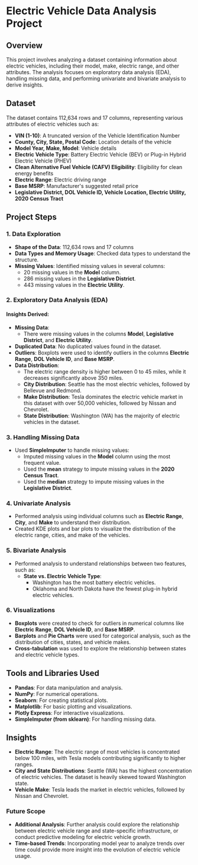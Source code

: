 # Electric Vehicle Data Analysis Project

## Overview
This project involves analyzing a dataset containing information about electric vehicles, including their model, make, electric range, and other attributes. The analysis focuses on exploratory data analysis (EDA), handling missing data, and performing univariate and bivariate analysis to derive insights.

## Dataset
The dataset contains 112,634 rows and 17 columns, representing various attributes of electric vehicles such as:
- **VIN (1-10)**: A truncated version of the Vehicle Identification Number
- **County, City, State, Postal Code**: Location details of the vehicle
- **Model Year, Make, Model**: Vehicle details
- **Electric Vehicle Type**: Battery Electric Vehicle (BEV) or Plug-in Hybrid Electric Vehicle (PHEV)
- **Clean Alternative Fuel Vehicle (CAFV) Eligibility**: Eligibility for clean energy benefits
- **Electric Range**: Electric driving range
- **Base MSRP**: Manufacturer's suggested retail price
- **Legislative District, DOL Vehicle ID, Vehicle Location, Electric Utility, 2020 Census Tract**

## Project Steps

### 1. Data Exploration
- **Shape of the Data**: 112,634 rows and 17 columns
- **Data Types and Memory Usage**: Checked data types to understand the structure.
- **Missing Values**: Identified missing values in several columns:
  - 20 missing values in the **Model** column.
  - 286 missing values in the **Legislative District**.
  - 443 missing values in the **Electric Utility**.

### 2. Exploratory Data Analysis (EDA)
#### Insights Derived:
- **Missing Data**: 
  - There were missing values in the columns **Model**, **Legislative District**, and **Electric Utility**.
- **Duplicated Data**: No duplicated values found in the dataset.
- **Outliers**: Boxplots were used to identify outliers in the columns **Electric Range**, **DOL Vehicle ID**, and **Base MSRP**.
- **Data Distribution**:
  - The electric range density is higher between 0 to 45 miles, while it decreases significantly above 350 miles.
  - **City Distribution**: Seattle has the most electric vehicles, followed by Bellevue and Redmond.
  - **Make Distribution**: Tesla dominates the electric vehicle market in this dataset with over 50,000 vehicles, followed by Nissan and Chevrolet.
  - **State Distribution**: Washington (WA) has the majority of electric vehicles in the dataset.

### 3. Handling Missing Data
- Used **SimpleImputer** to handle missing values:
  - Imputed missing values in the **Model** column using the most frequent value.
  - Used the **mean** strategy to impute missing values in the **2020 Census Tract**.
  - Used the **median** strategy to impute missing values in the **Legislative District**.

### 4. Univariate Analysis
- Performed analysis using individual columns such as **Electric Range**, **City**, and **Make** to understand their distribution.
- Created KDE plots and bar plots to visualize the distribution of the electric range, cities, and make of the vehicles.

### 5. Bivariate Analysis
- Performed analysis to understand relationships between two features, such as:
  - **State vs. Electric Vehicle Type**: 
    - Washington has the most battery electric vehicles.
    - Oklahoma and North Dakota have the fewest plug-in hybrid electric vehicles.

### 6. Visualizations
- **Boxplots** were created to check for outliers in numerical columns like **Electric Range**, **DOL Vehicle ID**, and **Base MSRP**.
- **Barplots** and **Pie Charts** were used for categorical analysis, such as the distribution of cities, states, and vehicle makes.
- **Cross-tabulation** was used to explore the relationship between states and electric vehicle types.

## Tools and Libraries Used
- **Pandas**: For data manipulation and analysis.
- **NumPy**: For numerical operations.
- **Seaborn**: For creating statistical plots.
- **Matplotlib**: For basic plotting and visualizations.
- **Plotly Express**: For interactive visualizations.
- **SimpleImputer (from sklearn)**: For handling missing data.

## Insights
- **Electric Range**: The electric range of most vehicles is concentrated below 100 miles, with Tesla models contributing significantly to higher ranges.
- **City and State Distributions**: Seattle (WA) has the highest concentration of electric vehicles. The dataset is heavily skewed toward Washington state.
- **Vehicle Make**: Tesla leads the market in electric vehicles, followed by Nissan and Chevrolet.
  
### Future Scope
- **Additional Analysis**: Further analysis could explore the relationship between electric vehicle range and state-specific infrastructure, or conduct predictive modeling for electric vehicle growth.
- **Time-based Trends**: Incorporating model year to analyze trends over time could provide more insight into the evolution of electric vehicle usage.

